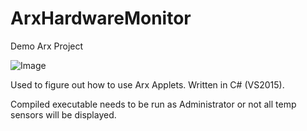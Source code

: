 # ArxHardwareMonitor
Demo Arx Project

![Image](http://puu.sh/n7Rti.png)

Used to figure out how to use Arx Applets.
Written in C# (VS2015).

Compiled executable needs to be run as Administrator or not all temp sensors will be displayed.
